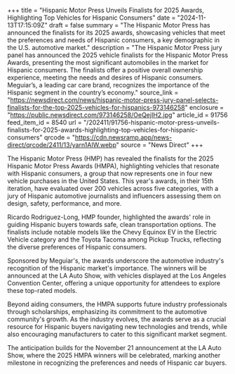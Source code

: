 +++
title = "Hispanic Motor Press Unveils Finalists for 2025 Awards, Highlighting Top Vehicles for Hispanic Consumers"
date = "2024-11-13T17:15:09Z"
draft = false
summary = "The Hispanic Motor Press has announced the finalists for its 2025 awards, showcasing vehicles that meet the preferences and needs of Hispanic consumers, a key demographic in the U.S. automotive market."
description = "The Hispanic Motor Press jury panel has announced the 2025 vehicle finalists for the Hispanic Motor Press Awards, presenting the most significant automobiles in the market for Hispanic consumers. The finalists offer a positive overall ownership experience, meeting the needs and desires of Hispanic consumers. Meguiar’s, a leading car care brand, recognizes the importance of the Hispanic segment in the country’s economy."
source_link = "https://newsdirect.com/news/hispanic-motor-press-jury-panel-selects-finalists-for-the-top-2025-vehicles-for-hispanics-973146258"
enclosure = "https://public.newsdirect.com/973146258/OeQejIH2.jpg"
article_id = 91756
feed_item_id = 8540
url = "/202411/91756-hispanic-motor-press-unveils-finalists-for-2025-awards-highlighting-top-vehicles-for-hispanic-consumers"
qrcode = "https://cdn.newsramp.app/news-direct/qrcode/2411/13/yarn1AIW.webp"
source = "News Direct"
+++

<p>The Hispanic Motor Press (HMP) has revealed the finalists for the 2025 Hispanic Motor Press Awards (HMPA), highlighting vehicles that resonate with Hispanic consumers, a group that now represents one in four new vehicle purchases in the United States. This year's awards, in their 15th iteration, have evaluated over 200 vehicles across five categories, with a jury of Hispanic automotive journalists and influencers assessing them on design, safety, performance, and more.</p><p>Ricardo Rodriguez-Long, HMP founder, highlighted the awards' role in guiding Hispanic buyers towards safe, clean transportation options. The finalists include notable models like the Chevy Equinox EV in the Electric Vehicle category and the Toyota Tacoma among Pickup Trucks, reflecting the diverse preferences of Hispanic consumers.</p><p>Sponsored by Meguiar's, the awards underscore the automotive industry's recognition of the Hispanic market's importance. The winners will be announced at the LA Auto Show, with vehicles displayed at the Los Angeles Convention Center, offering a unique opportunity for attendees to explore these top-rated models.</p><p>Beyond aiding consumers, the HMPA supports future industry professionals through scholarships, emphasizing its commitment to the automotive community's growth. As the industry evolves, the awards serve as a crucial resource for Hispanic buyers navigating new technologies and trends, while also encouraging manufacturers to cater to this significant market segment.</p><p>The anticipation builds for the November 21 announcement at the LA Auto Show, where the 2025 HMPA winners will be celebrated, marking another milestone in recognizing the preferences and needs of Hispanic car buyers.</p>